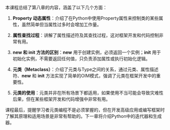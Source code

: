 本课程总结了第八章的内容，涵盖了以下几个方面：

1. **Property 动态属性**：介绍了在Python中使用Property属性来控制类的某些属性，虽然简单但当属性过多时会增加工作量。

2. **属性查找过程**：讲解了属性描述符及其查找过程，这对框架开发和代码控制非常有用。

3. **__new__ 和 __init__ 方法的区别**：__new__ 用于创建实例，必须返回一个实例；__init__ 用于初始化实例，不需要返回任何值，只负责添加属性或执行初始化逻辑。

4. **元类（Metaclass）**：介绍了元类与Type之间的关系，通过元类、属性描述符、__new__ 和 __init__ 方法实现了简单的OIM模式，强调了元类在框架开发中的重要性。

5. **元类的使用**：元类并非在所有场景下都适用，如果使用不当可能会导致灾难性后果，但在某些框架开发和代码增强中非常有用。

课程最后，提醒学习者元类编程不是必须掌握的，但在开发高级应用或编写框架时了解其原理和适用场景是非常有帮助的。下一章将介绍Python中的迭代器和生成器。
